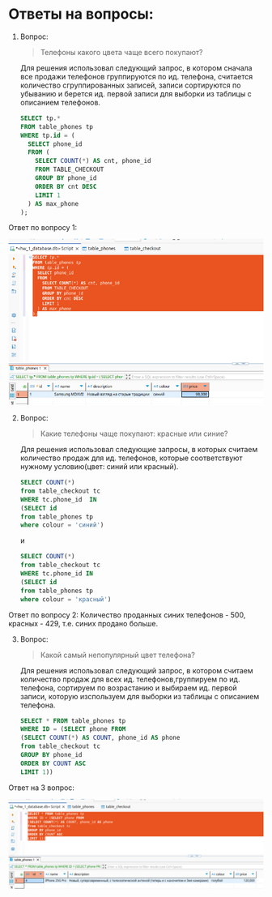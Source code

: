 Ответы на вопросы:
=
1. Вопрос: 
    > Телефоны какого цвета чаще всего покупают?

    Для решения использовал следующий запрос, в котором сначала все продажи телефонов группируются по ид. телефона, считается количество сгруппированных записей, записи сортируются по убыванию и берется ид. первой записи для выборки из таблицы с описанием телефонов.

    ```sql        
    SELECT tp.*
    FROM table_phones tp
    WHERE tp.id = (
      SELECT phone_id
      FROM (
        SELECT COUNT(*) AS cnt, phone_id
        FROM TABLE_CHECKOUT
        GROUP BY phone_id
        ORDER BY cnt DESC
        LIMIT 1
      ) AS max_phone
    );
    ```
Ответ по вопросу 1:

![Ответ: задача №2](./Задача%20№2.png)

2. Вопрос: 
    > Какие телефоны чаще покупают: красные или синие?

    Для решения использовал следующие запросы, в которых считаем количество продаж для ид. телефонов, которые соответствуют нужному условию(цвет: синий или красный). 
    
   ```sql        
   SELECT COUNT(*) 
   from table_checkout tc 
   WHERE tc.phone_id  IN 
   (SELECT id 
   from table_phones tp 
   where colour = 'синий')
   ```
   и 
   ```sql
   SELECT COUNT(*) 
   from table_checkout tc 
   WHERE tc.phone_id IN 
   (SELECT id 
   from table_phones tp 
   where colour = 'красный')
   ```

Ответ по вопросу 2: 
Количество проданных синих телефонов - 500, красных - 429, т.е. синих продано больше. 

3. Вопрос: 
    > Какой самый непопулярный цвет телефона?

    Для решения использовал следующий запрос, в котором считаем количество продаж для всех ид. телефонов,группируем по ид. телефона, сортируем по возрастанию и выбираем ид. первой записи, которую изспользуем для выборки из таблицы с описанием телефона.     
 
   ```sql        
   SELECT * FROM table_phones tp 
   WHERE ID = (SELECT phone FROM 
   (SELECT COUNT(*) AS COUNT, phone_id AS phone 
   from table_checkout tc 
   GROUP BY phone_id 
   ORDER BY COUNT ASC 
   LIMIT 1))
   ```
Ответ на 3 вопрос: 

![Ответ: задача №3](./Задание%20№3.png)

